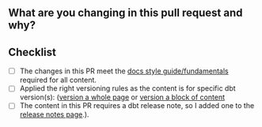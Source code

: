 ## What are you changing in this pull request and why?
<!--
Describe your changes and why you're making them. If related to an open issue or a pull request on dbt Core or another repository, then link to them here! 

To learn more about the writing conventions used in the dbt Labs docs, see the [Content style guide](https://github.com/dbt-labs/docs.getdbt.com/blob/current/contributing/content-style-guide.md).
-->

## Checklist
<!-- Ensure your PR meets the following items. Feel free to add additiona checklist items to the list if additional checks need to happen before the PR is merged, such as:
- [ ] Needs technical review
- [ ] Change base branch
- [ ] Merge on xyz date
-->
- [ ] The changes in this PR meet the [docs style guide/fundamentals](https://github.com/dbt-labs/docs.getdbt.com/blob/current/contributing/content-style-guide.md) required for all content.
- [ ] Applied the right versioning rules as the content is for specific dbt version(s): ([version a whole page](https://github.com/dbt-labs/docs.getdbt.com/blob/current/contributing/single-sourcing-content.md#adding-a-new-version) or [version a block of content](https://github.com/dbt-labs/docs.getdbt.com/blob/current/contributing/single-sourcing-content.md#versioning-blocks-of-content)
- [ ] The content in this PR requires a dbt release note, so I added one to the [release notes page](https://docs.getdbt.com/docs/dbt-versions/dbt-cloud-release-notes).).
<!--
PRE-RELEASE VERSION OF dbt (if so, uncomment):
- [ ] Add a note to the prerelease version [Migration Guide](https://github.com/dbt-labs/docs.getdbt.com/tree/current/website/docs/docs/dbt-versions/core-upgrade)
-->
<!-- 
ADDING OR REMOVING PAGES (if so, uncomment):
- [ ] Add/remove page in `website/sidebars.js`
- [ ] Provide a unique filename for new pages
- [ ] Add an entry for deleted pages in `website/vercel.json`
- [ ] Run link testing locally with `npm run build` to update the links that point to deleted pages
-->
